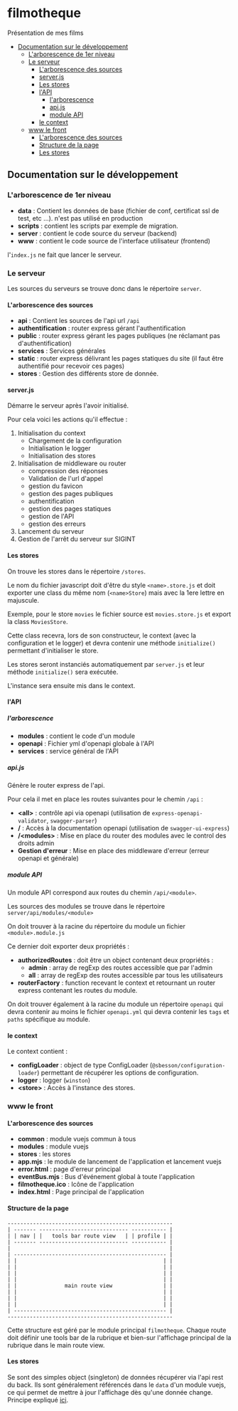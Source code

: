 # filmotheque

Présentation de mes films

<!-- TOC -->

- [Documentation sur le développement](#documentation-sur-le-développement)
  - [L'arborescence de 1er niveau](#larborescence-de-1er-niveau)
  - [Le serveur](#le-serveur)
    - [L'arborescence des sources](#larborescence-des-sources)
    - [server.js](#serverjs)
    - [Les stores](#les-stores)
    - [l'API](#lapi)
      - [l'arborescence](#larborescence)
      - [api.js](#apijs)
      - [module API](#module-api)
    - [le context](#le-context)
  - [www le front](#www-le-front)
    - [L'arborescence des sources](#larborescence-des-sources-1)
    - [Structure de la page](#structure-de-la-page)
    - [Les stores](#les-stores-1)

<!-- /TOC -->

## Documentation sur le développement

### L'arborescence de 1er niveau

* **data** : Contient les données de base (fichier de conf, certificat ssl de test, etc ...). n'est pas utilisé en production
* **scripts** : contient les scripts par exemple de migration.
* **server** : contient le code source du serveur (backend)
* **www** : contient le code source de l'interface utilisateur (frontend)

l'`index.js` ne fait que lancer le serveur.

### Le serveur

Les sources du serveurs se trouve donc dans le répertoire `server`.

#### L'arborescence des sources

* **api** : Contient les sources de l'api url `/api`
* **authentification** : router express gérant l'authentification
* **public** : router express gérant les pages publiques (ne réclamant pas d'authentification)
* **services** : Services générales
* **static** : router express délivrant les pages statiques du site (il faut être authentifié pour recevoir ces pages)
* **stores** : Gestion des différents store de donnée.

#### server.js

Démarre le serveur après l'avoir initialisé.

Pour cela voici les actions qu'il effectue :

1. Initialisation du context
    * Chargement de la configuration
    * Initialisation le logger
    * Initialisation des stores
1. Initialisation de middleware ou router
    * compression des réponses
    * Validation de l'url d'appel
    * gestion du favicon
    * gestion des pages publiques
    * authentification
    * gestion des pages statiques
    * gestion de l'API
    * gestion des erreurs
1. Lancement du serveur
1. Gestion de l'arrêt du serveur sur SIGINT

#### Les stores

On trouve les stores dans le répertoire `/stores`.

Le nom du fichier javascript doit d'être du style `<name>.store.js` et doit exporter une class du même nom (`<name>Store`) mais avec la 1ere lettre en majuscule.

Exemple, pour le store `movies` le fichier source est `movies.store.js` et export la class `MoviesStore`.

Cette class recevra, lors de son constructeur, le context (avec la configuration et le logger) et devra contenir une méthode `initialize()` permettant d'initialiser le store.

Les stores seront instanciés automatiquement par `server.js` et leur méthode `initialize()` sera exécutée.

L'instance sera ensuite mis dans le context.

#### l'API

##### l'arborescence

* **modules** : contient le code d'un module
* **openapi** : Fichier yml d'openapi globale à l'API
* **services** : service général de l'API

##### api.js

Génère le router express de l'api.

Pour cela il met en place les routes suivantes pour le chemin `/api` :

* **\<all>** : contrôle api via openapi (utilisation de `express-openapi-validator`, `swagger-parser`)
* **/** : Accès à la documentation openapi (utilisation de `swagger-ui-express`)
* **/\<modules>** : Mise en place du router des modules avec le control des droits admin
* **Gestion d'erreur** : Mise en place des middleware d'erreur (erreur openapi et générale)

##### module API

Un module API correspond aux routes du chemin `/api/<module>`.

Les sources des modules se trouve dans le répertoire `server/api/modules/<module>`

On doit trouver à la racine du répertoire du module un fichier `<module>.module.js`

Ce dernier doit exporter deux propriétés :

* **authorizedRoutes** : doit être un object contenant deux propriétés :
  * **admin** : array de regExp des routes accessible que par l'admin
  * **all** : array de regExp des routes accessible par tous les utilisateurs
* **routerFactory** : function recevant le context et retournant un router express contenant les routes du module.

On doit trouver également à la racine du module un répertoire `openapi` qui devra contenir au moins le fichier `openapi.yml` qui devra contenir les `tags` et `paths` spécifique au module.

#### le context

Le context contient :

* **configLoader** : object de type ConfigLoader (`@sbesson/configuration-loader`) permettant de récupérer les options de configuration.
* **logger** : logger (`winston`)
* **\<store>** : Accès à l'instance des stores.

### www le front

#### L'arborescence des sources

* **common** : module vuejs commun à tous
* **modules** : module vuejs
* **stores** : les stores
* **app.mjs** : le module de lancement de l'application et lancement vuejs
* **error.html** : page d'erreur principal
* **eventBus.mjs** : Bus d'événement global à toute l'application
* **filmotheque.ico** : Icône de l'application
* **index.html** : Page principal de l'application

#### Structure de la page

```text
----------------------------------------------------
| ------- ---------------------------- ----------- |
| | nav | |   tools bar route view   | | profile | |
| ------- ---------------------------- ----------- |
|                                                  |
| ------------------------------------------------ |
| |                                              | |
| |                                              | |
| |                                              | |
| |                                              | |
| |               main route view                | |
| |                                              | |
| |                                              | |
| |                                              | |
| ------------------------------------------------ |
----------------------------------------------------
```

Cette structure est géré par le module principal `filmotheque`.
Chaque route doit définir une tools bar de la rubrique et bien-sur l'affichage principal de la rubrique dans le main route view.

#### Les stores

Se sont des simples object (singleton) de données récupérer via l'api rest du back.
Ils sont généralement référencés dans le `data` d'un module vuejs, ce qui permet de mettre à jour l'affichage dès qu'une donnée change. Principe expliqué [ici](https://fr.vuejs.org/v2/guide/state-management.html#Gestion-d%E2%80%99etat-simple-a-partir-de-rien).
